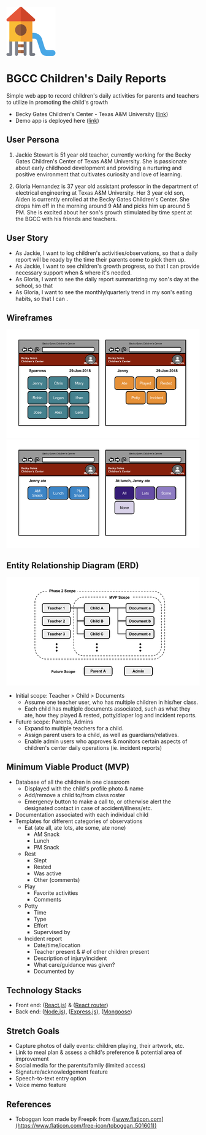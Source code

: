 ![](docs/images/toboggan.png)
# BGCC Children's Daily Reports 
Simple web app to record children's daily activities for parents and teachers to utilize in promoting the child's growth
- Becky Gates Children's Center - Texas A&M University ([link](https://bgcc.tamu.edu/))
- Demo app is deployed here ([link](https://njang.github.io/bgccApp/))

## User Persona
1. Jackie Stewart is 51 year old teacher, currently working for the Becky Gates Children's Center of Texas A&M University. She is passionate about early childhood development and providing a nurturing and positive environment that cultivates curiosity and love of learning. 

1. Gloria Hernandez is 37 year old assistant professor in the department of electrical engineering at Texas A&M University. Her 3 year old son, Aiden is currently enrolled at the Becky Gates Children's Center. She drops him off in the morning around 9 AM and picks him up around 5 PM. She is excited about her son's growth stimulated by time spent at the BGCC with his friends and teachers.  

## User Story
* As Jackie, I want to log children's activities/observations, so that a daily report will be ready by the time their parents come to pick them up.
* As Jackie, I want to see children's growth progress, so that I can provide necessary support when & where it's needed.
* As Gloria, I want to see the daily report summarizing my son's day at the school, so that
* As Gloria, I want to see the monthly/quarterly trend in my son's eating habits, so that I can . 

## Wireframes
![](docs/images/wireframe01.png)
![](docs/images/wireframe02.png)

## Entity Relationship Diagram (ERD)
![](docs/images/erd.png)
* Initial scope: Teacher > Child > Documents
  * Assume one teacher user, who has multiple children in his/her class. 
  * Each child has multiple documents associated, such as what they ate, how they played & rested, potty/diaper log and incident reports.
* Future scope: Parents, Admins
  * Expand to multiple teachers for a child.
  * Assign parent users to a child, as well as guardians/relatives.
  * Enable admin users who approves & monitors certain aspects of children's center daily operations (ie. incident reports)

## Minimum Viable Product (MVP)
* Database of all the children in one classroom
  * Displayed with the child's profile photo & name
  * Add/remove a child to/from class roster
  * Emergency button to make a call to, or otherwise alert the designated contact in case of accident/illness/etc.
* Documentation associated with each individual child
* Templates for different categories of observations
  * Eat (ate all, ate lots, ate some, ate none)
    * AM Snack
    * Lunch
    * PM Snack
  * Rest
    * Slept
    * Rested
    * Was active
    * Other (comments)
  * Play
    * Favorite activities
    * Comments
  * Potty
    * Time
    * Type
    * Effort
    * Supervised by
  * Incident report
    * Date/time/location
    * Teacher present & # of other children present
    * Description of injury/incident
    * What care/guidance was given?
    * Documented by

## Technology Stacks
* Front end: ([React.js](https://reactjs.org/)) & ([React router](https://www.npmjs.com/package/react-router))
* Back end: ([Node.js](https://nodejs.org/)), ([Express.js](https://expressjs.com/)), ([Mongoose](http://mongoosejs.com/))

## Stretch Goals
* Capture photos of daily events: children playing, their artwork, etc.
* Link to meal plan & assess a child's preference & potential area of improvement
* Social media for the parents/family (limited access) 
* Signature/acknowledgement feature
* Speech-to-text entry option
* Voice memo feature

## References
* Toboggan Icon made by Freepik from ([www.flaticon.com](https://www.flaticon.com/free-icon/toboggan_501601))
